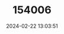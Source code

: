 ---
title: "154006"
category: "Cambarus nodosus"
draft: false
date: 2024-02-22 13:03:51
languages:
  English: ["Knotty Burrowing Crayfish"]
---